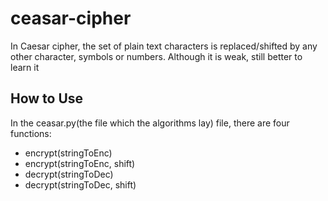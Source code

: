 # ceasar-cipher
In Caesar cipher, the set of plain text characters is replaced/shifted by any other character, symbols or numbers. Although it is weak, still better to learn it

## How to Use

In the ceasar.py(the file which the algorithms lay) file, there are four functions:
* encrypt(stringToEnc)
* encrypt(stringToEnc, shift)
* decrypt(stringToDec)
* decrypt(stringToDec, shift)
